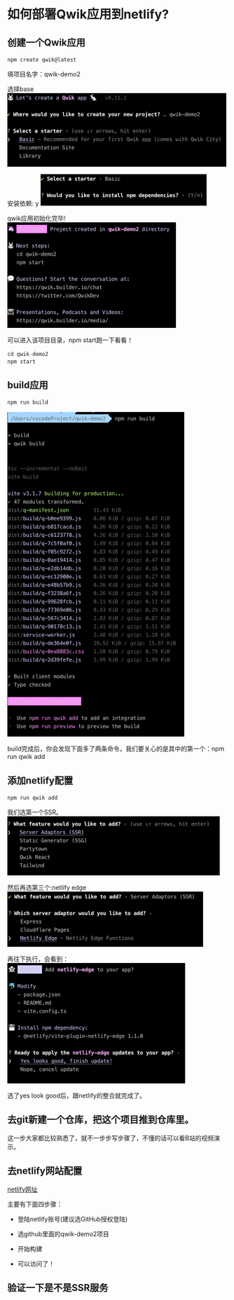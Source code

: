 
# 如何部署Qwik应用到netlify?

## 创建一个Qwik应用

```javascript
npm create qwik@latest
```
填项目名字：qwik-demo2

选择base
![创建](./img/netlify/img_1.png)

安装依赖: y
![装依赖](./img/netlify/img.png)

qwik应用初始化完毕!
![初始化](./img/netlify/img_2.png)

可以进入该项目目录，npm start跑一下看看！
```javascript
cd qwik-demo2
npm start
```

## build应用

```javascript
npm run build
```

![初始化](./img/netlify/img_3.png)

build完成后，你会发现下面多了两条命令，我们要关心的是其中的第一个：npm run qwik add

## 添加netlify配置

```javascript
npm run qwik add
```

我们选第一个SSR。
![初始化](./img/netlify/img_4.png)

然后再选第三个:netlify edge
![初始化](./img/netlify/img_5.png)

再往下执行，会看到：
![初始化](./img/netlify/img_6.png)

选了yes look good后，跟netlify的整合就完成了。

## 去git新建一个仓库，把这个项目推到仓库里。

这一步大家都比较熟悉了，就不一步步写步骤了，不懂的话可以看B站的视频演示。

## 去netlify网站配置

[netlify网址](https://app.netlify.com/start)

主要有下面四步骤：

* 登陆netlify账号(建议选GitHub授权登陆)

* 选github里面的qwik-demo2项目

* 开始构建

* 可以访问了！

## 验证一下是不是SSR服务